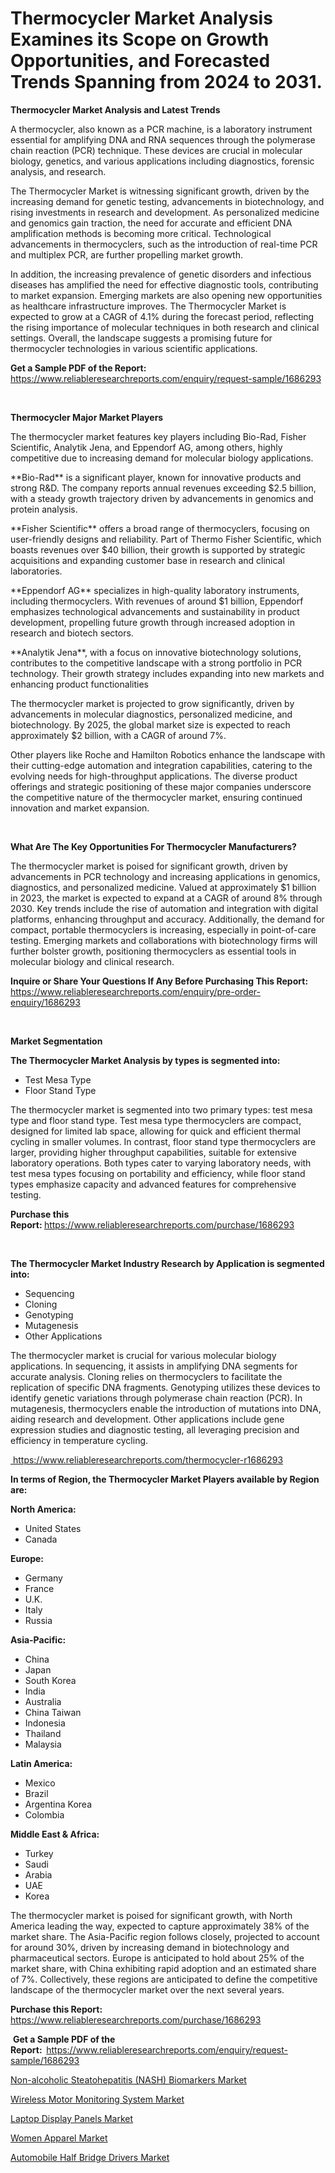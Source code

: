 <p><h1>Thermocycler Market Analysis Examines its Scope on Growth Opportunities, and Forecasted Trends Spanning from 2024 to 2031.</h1></p><p><strong>Thermocycler Market Analysis and Latest Trends</strong></p>
<p><p>A thermocycler, also known as a PCR machine, is a laboratory instrument essential for amplifying DNA and RNA sequences through the polymerase chain reaction (PCR) technique. These devices are crucial in molecular biology, genetics, and various applications including diagnostics, forensic analysis, and research.</p><p>The Thermocycler Market is witnessing significant growth, driven by the increasing demand for genetic testing, advancements in biotechnology, and rising investments in research and development. As personalized medicine and genomics gain traction, the need for accurate and efficient DNA amplification methods is becoming more critical. Technological advancements in thermocyclers, such as the introduction of real-time PCR and multiplex PCR, are further propelling market growth.</p><p>In addition, the increasing prevalence of genetic disorders and infectious diseases has amplified the need for effective diagnostic tools, contributing to market expansion. Emerging markets are also opening new opportunities as healthcare infrastructure improves. The Thermocycler Market is expected to grow at a CAGR of 4.1% during the forecast period, reflecting the rising importance of molecular techniques in both research and clinical settings. Overall, the landscape suggests a promising future for thermocycler technologies in various scientific applications.</p></p>
<p><strong>Get a Sample PDF of the Report:&nbsp;</strong> <a href="https://www.reliableresearchreports.com/enquiry/request-sample/1686293?utm_campaign=32&utm_medium=2&utm_source=Github&utm_content=ia&utm_term=06102024&utm_id=thermocycler">https://www.reliableresearchreports.com/enquiry/request-sample/1686293</a></p>
<p>&nbsp;</p>
<p><strong>Thermocycler Major Market Players</strong></p>
<p><p>The thermocycler market features key players including Bio-Rad, Fisher Scientific, Analytik Jena, and Eppendorf AG, among others, highly competitive due to increasing demand for molecular biology applications.</p><p>**Bio-Rad** is a significant player, known for innovative products and strong R&D. The company reports annual revenues exceeding $2.5 billion, with a steady growth trajectory driven by advancements in genomics and protein analysis.</p><p>**Fisher Scientific** offers a broad range of thermocyclers, focusing on user-friendly designs and reliability. Part of Thermo Fisher Scientific, which boasts revenues over $40 billion, their growth is supported by strategic acquisitions and expanding customer base in research and clinical laboratories.</p><p>**Eppendorf AG** specializes in high-quality laboratory instruments, including thermocyclers. With revenues of around $1 billion, Eppendorf emphasizes technological advancements and sustainability in product development, propelling future growth through increased adoption in research and biotech sectors.</p><p>**Analytik Jena**, with a focus on innovative biotechnology solutions, contributes to the competitive landscape with a strong portfolio in PCR technology. Their growth strategy includes expanding into new markets and enhancing product functionalities</p><p>The thermocycler market is projected to grow significantly, driven by advancements in molecular diagnostics, personalized medicine, and biotechnology. By 2025, the global market size is expected to reach approximately $2 billion, with a CAGR of around 7%. </p><p>Other players like Roche and Hamilton Robotics enhance the landscape with their cutting-edge automation and integration capabilities, catering to the evolving needs for high-throughput applications. The diverse product offerings and strategic positioning of these major companies underscore the competitive nature of the thermocycler market, ensuring continued innovation and market expansion.</p></p>
<p>&nbsp;</p>
<p><strong>What Are The Key Opportunities For Thermocycler Manufacturers?</strong></p>
<p><p>The thermocycler market is poised for significant growth, driven by advancements in PCR technology and increasing applications in genomics, diagnostics, and personalized medicine. Valued at approximately $1 billion in 2023, the market is expected to expand at a CAGR of around 8% through 2030. Key trends include the rise of automation and integration with digital platforms, enhancing throughput and accuracy. Additionally, the demand for compact, portable thermocyclers is increasing, especially in point-of-care testing. Emerging markets and collaborations with biotechnology firms will further bolster growth, positioning thermocyclers as essential tools in molecular biology and clinical research.</p></p>
<p><strong>Inquire or Share Your Questions If Any Before Purchasing This Report:</strong> <a href="https://www.reliableresearchreports.com/enquiry/pre-order-enquiry/1686293?utm_campaign=32&utm_medium=2&utm_source=Github&utm_content=ia&utm_term=06102024&utm_id=thermocycler">https://www.reliableresearchreports.com/enquiry/pre-order-enquiry/1686293</a></p>
<p>&nbsp;</p>
<p><strong>Market Segmentation</strong></p>
<p><strong>The Thermocycler Market Analysis by types is segmented into:</strong></p>
<p><ul><li>Test Mesa Type</li><li>Floor Stand Type</li></ul></p>
<p><p>The thermocycler market is segmented into two primary types: test mesa type and floor stand type. Test mesa type thermocyclers are compact, designed for limited lab space, allowing for quick and efficient thermal cycling in smaller volumes. In contrast, floor stand type thermocyclers are larger, providing higher throughput capabilities, suitable for extensive laboratory operations. Both types cater to varying laboratory needs, with test mesa types focusing on portability and efficiency, while floor stand types emphasize capacity and advanced features for comprehensive testing.</p></p>
<p><strong>Purchase this Report:&nbsp;</strong><a href="https://www.reliableresearchreports.com/purchase/1686293?utm_campaign=32&utm_medium=2&utm_source=Github&utm_content=ia&utm_term=06102024&utm_id=thermocycler">https://www.reliableresearchreports.com/purchase/1686293</a></p>
<p>&nbsp;</p>
<p><strong>The Thermocycler Market Industry Research by Application is segmented into:</strong></p>
<p><ul><li>Sequencing</li><li>Cloning</li><li>Genotyping</li><li>Mutagenesis</li><li>Other Applications</li></ul></p>
<p><p>The thermocycler market is crucial for various molecular biology applications. In sequencing, it assists in amplifying DNA segments for accurate analysis. Cloning relies on thermocyclers to facilitate the replication of specific DNA fragments. Genotyping utilizes these devices to identify genetic variations through polymerase chain reaction (PCR). In mutagenesis, thermocyclers enable the introduction of mutations into DNA, aiding research and development. Other applications include gene expression studies and diagnostic testing, all leveraging precision and efficiency in temperature cycling.</p></p>
<p><a href="https://www.reliableresearchreports.com/thermocycler-r1686293?utm_campaign=32&utm_medium=2&utm_source=Github&utm_content=ia&utm_term=06102024&utm_id=thermocycler">&nbsp;https://www.reliableresearchreports.com/thermocycler-r1686293</a></p>
<p><strong>In terms of Region, the Thermocycler Market Players available by Region are:</strong></p>
<p>
    <p> <strong> North America: </strong>
        <ul>
            <li>United States</li>
            <li>Canada</li>
        </ul>
        </p> 
    <p> <strong> Europe: </strong>
        <ul>
            <li>Germany</li>
            <li>France</li>
            <li>U.K.</li>
            <li>Italy</li>
            <li>Russia</li>
        </ul>
        </p> 
    <p> <strong> Asia-Pacific: </strong>
        <ul>
            <li>China</li>
            <li>Japan</li>
            <li>South Korea</li>
            <li>India</li>
            <li>Australia</li>
            <li>China Taiwan</li>
            <li>Indonesia</li>
            <li>Thailand</li>
            <li>Malaysia</li>
        </ul>
        </p> 
    <p> <strong> Latin America: </strong>
        <ul>
            <li>Mexico</li>
            <li>Brazil</li>
            <li>Argentina Korea</li>
            <li>Colombia</li>
        </ul>
        </p> 
    <p> <strong> Middle East & Africa: </strong>
        <ul>
            <li>Turkey</li>
            <li>Saudi</li>
            <li>Arabia</li>
            <li>UAE</li>
            <li>Korea</li>
        </ul>
    </p>
    </p>
<p><p>The thermocycler market is poised for significant growth, with North America leading the way, expected to capture approximately 38% of the market share. The Asia-Pacific region follows closely, projected to account for around 30%, driven by increasing demand in biotechnology and pharmaceutical sectors. Europe is anticipated to hold about 25% of the market share, with China exhibiting rapid adoption and an estimated share of 7%. Collectively, these regions are anticipated to define the competitive landscape of the thermocycler market over the next several years.</p></p>
<p><strong>Purchase this Report: </strong><a href="https://www.reliableresearchreports.com/purchase/1686293?utm_campaign=32&utm_medium=2&utm_source=Github&utm_content=ia&utm_term=06102024&utm_id=thermocycler">https://www.reliableresearchreports.com/purchase/1686293</a></p>
<p>&nbsp;<strong>Get a Sample PDF of the Report:&nbsp;&nbsp;</strong><a href="https://www.reliableresearchreports.com/enquiry/request-sample/1686293?utm_campaign=32&utm_medium=2&utm_source=Github&utm_content=ia&utm_term=06102024&utm_id=thermocycler">https://www.reliableresearchreports.com/enquiry/request-sample/1686293</a></p>
<p><strong></strong></p>
<p><p><a href="https://github.com/rahu1506/Market-Research-Report-List-6/blob/main/non-alcoholic-steatohepatitis-nash-biomarkers-market.md?utm_campaign=32&utm_medium=2&utm_source=Github&utm_content=ia&utm_term=06102024&utm_id=thermocycler">Non-alcoholic Steatohepatitis (NASH) Biomarkers Market</a></p><p><a href="https://www.linkedin.com/pulse/evolution-wireless-motor-monitoring-system-market-key-shifts-gixre?utm_campaign=32&utm_medium=2&utm_source=Github&utm_content=ia&utm_term=06102024&utm_id=thermocycler">Wireless Motor Monitoring System Market</a></p><p><a href="https://issuu.com/reportprime-2/docs/laptop-display-panels-market-size-2_ccdedaa2da6904?utm_campaign=32&utm_medium=2&utm_source=Github&utm_content=ia&utm_term=06102024&utm_id=thermocycler">Laptop Display Panels Market</a></p><p><a href="https://www.linkedin.com/pulse/women-apparel-market-velocity-131-cagr-trajectory-2024-2031-ccvqe?utm_campaign=32&utm_medium=2&utm_source=Github&utm_content=ia&utm_term=06102024&utm_id=thermocycler">Women Apparel Market</a></p><p><a href="https://issuu.com/reportprime-2/docs/automobile-half-bridge-drivers-mark_33f200354ce4d6?utm_campaign=32&utm_medium=2&utm_source=Github&utm_content=ia&utm_term=06102024&utm_id=thermocycler">Automobile Half Bridge Drivers Market</a></p></p>